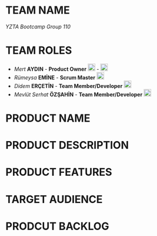 # TEAM NAME 

_YZTA Bootcamp Group 110_

# TEAM ROLES

- *Mert* __AYDIN__ - __Product Owner__   <a href="https://github.com/Mert30" target="_blank"><img src="https://github.githubassets.com/images/modules/logos_page/GitHub-Mark.png" width="20" alt="GitHub"></a> - <a href="https://www.linkedin.com/in/mert30/" target="_blank"><img src="https://i.sstatic.net/gVE0j.png" width="20" alt="LinkedIn"></a>
- *Rümeysa* __EMİNE__ - __Scrum Master__   <a href="https://github.com/rumeysaemine" target="_blank"><img src="https://github.githubassets.com/images/modules/logos_page/GitHub-Mark.png" width="20" alt="GitHub"></a> 
- *Didem* __ERÇETİN__ - __Team Member/Developer__   <a href="https://github.com/didemerctn" target="_blank"><img src="https://github.githubassets.com/images/modules/logos_page/GitHub-Mark.png" width="20" alt="GitHub"></a> 
- *Mevlüt Serhat* __ÖZŞAHİN__ - __Team Member/Developer__   <a href="https://github.com/MevlutOz" target="_blank"><img src="https://github.githubassets.com/images/modules/logos_page/GitHub-Mark.png" width="20" alt="GitHub"></a>
  
# PRODUCT NAME


# PRODUCT DESCRIPTION


# PRODUCT FEATURES


# TARGET AUDIENCE


# PRODCUT BACKLOG

